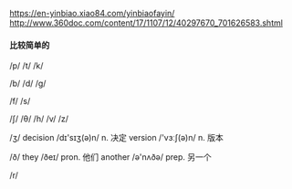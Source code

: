 https://en-yinbiao.xiao84.com/yinbiaofayin/
http://www.360doc.com/content/17/1107/12/40297670_701626583.shtml


#### 比较简单的
/p/
/t/
/k/

/b/
/d/
/g/

/f/
/s/

/∫/
/θ/
/h/
/v/
/z/

/ʒ/
decision /dɪ'sɪʒ(ə)n/ n. 决定
version /'vɜːʃ(ə)n/ n. 版本

/ð/
they /ðeɪ/ pron. 他们
another /ə'nʌðə/ prep. 另一个

/r/
